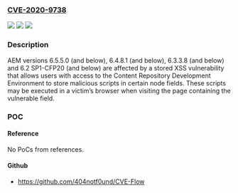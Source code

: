 ### [CVE-2020-9738](https://cve.mitre.org/cgi-bin/cvename.cgi?name=CVE-2020-9738)
![](https://img.shields.io/static/v1?label=Product&message=Experience%20Manager&color=blue)
![](https://img.shields.io/static/v1?label=Version&message=%3C%3D%206.5.5.0%20&color=brighgreen)
![](https://img.shields.io/static/v1?label=Vulnerability&message=Cross-site%20Scripting%20(XSS)%20(CWE-79)&color=brighgreen)

### Description

AEM versions 6.5.5.0 (and below), 6.4.8.1 (and below), 6.3.3.8 (and below) and 6.2 SP1-CFP20 (and below) are affected by a stored XSS vulnerability that allows users with access to the Content Repository Development Environment to store malicious scripts in certain node fields. These scripts may be executed in a victim’s browser when visiting the page containing the vulnerable field.

### POC

#### Reference
No PoCs from references.

#### Github
- https://github.com/404notf0und/CVE-Flow

